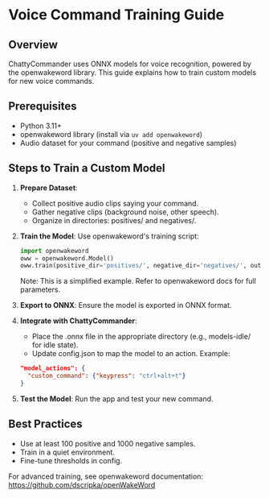 # Voice Command Training Guide

## Overview

ChattyCommander uses ONNX models for voice recognition, powered by the openwakeword library. This guide explains how to train custom models for new voice commands.

## Prerequisites

- Python 3.11+
- openwakeword library (install via `uv add openwakeword`)
- Audio dataset for your command (positive and negative samples)

## Steps to Train a Custom Model

1. **Prepare Dataset**:
   - Collect positive audio clips saying your command.
   - Gather negative clips (background noise, other speech).
   - Organize in directories: positives/ and negatives/.

2. **Train the Model**:
   Use openwakeword's training script:

   ```python
   import openwakeword
   oww = openwakeword.Model()
   oww.train(positive_dir='positives/', negative_dir='negatives/', output_model='custom_command.onnx')
   ```

   Note: This is a simplified example. Refer to openwakeword docs for full parameters.

3. **Export to ONNX**:
   Ensure the model is exported in ONNX format.

4. **Integrate with ChattyCommander**:
   - Place the .onnx file in the appropriate directory (e.g., models-idle/ for idle state).
   - Update config.json to map the model to an action.
     Example:

   ```json
   "model_actions": {
     "custom_command": {"keypress": "ctrl+alt+t"}
   }
   ```

5. **Test the Model**:
   Run the app and test your new command.

## Best Practices

- Use at least 100 positive and 1000 negative samples.
- Train in a quiet environment.
- Fine-tune thresholds in config.

For advanced training, see openwakeword documentation: https://github.com/dscripka/openWakeWord
